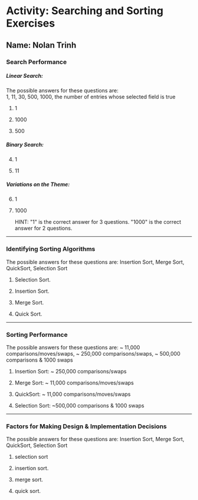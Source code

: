 # Activity: Searching and Sorting Exercises

## Name: Nolan Trinh

### Search Performance

##### Linear Search:

The possible answers for these questions are:  
1, 11, 30, 500, 1000, the number of entries whose selected field is true

1. 1

2. 1000

3. 500

##### Binary Search:

4. 1

5. 11

##### Variations on the Theme:

6. 1

7. 1000

    HINT: "1" is the correct answer for 3 questions.
          "1000" is the correct answer for 2 questions. 

---------

### Identifying Sorting Algorithms

The possible answers for these questions are:
Insertion Sort, Merge Sort, QuickSort, Selection Sort

1. Selection Sort.

2. Insertion Sort.

3. Merge Sort.

4. Quick Sort.

---------

### Sorting Performance

The possible answers for these questions are:
~ 11,000 comparisons/moves/swaps,
~ 250,000 comparisons/swaps,
~ 500,000 comparisons & 1000 swaps

1. Insertion Sort:  ~ 250,000 comparisons/swaps

2. Merge Sort:  ~ 11,000 comparisons/moves/swaps

3. QuickSort:  ~ 11,000 comparisons/moves/swaps

4. Selection Sort:  ~500,000 comparisons & 1000 swaps

---------

### Factors for Making Design & Implementation Decisions

The possible answers for these questions are:
Insertion Sort, Merge Sort, QuickSort, Selection Sort

1. selection sort

2. insertion sort.

3. merge sort.

4. quick sort.


